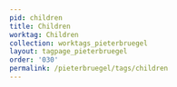 ```yaml
---
pid: children
title: Children
worktag: Children
collection: worktags_pieterbruegel
layout: tagpage_pieterbruegel
order: '030'
permalink: /pieterbruegel/tags/children
---
```

